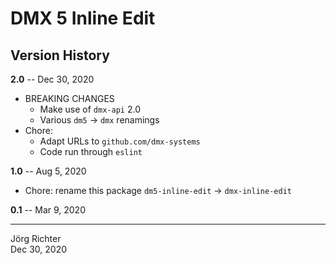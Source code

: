 # DMX 5 Inline Edit

## Version History

**2.0** -- Dec 30, 2020

* BREAKING CHANGES
    * Make use of `dmx-api` 2.0
    * Various `dm5` -> `dmx` renamings
* Chore:
    * Adapt URLs to `github.com/dmx-systems`
    * Code run through `eslint`

**1.0** -- Aug 5, 2020

* Chore: rename this package `dm5-inline-edit` -> `dmx-inline-edit`

**0.1** -- Mar 9, 2020

------------
Jörg Richter  
Dec 30, 2020

